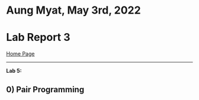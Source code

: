 # Aung Myat, May 3rd, 2022
# Lab Report 3
[Home Page](https://ruff1ezzz.github.io/cse15l-lab-reports/index.html)

***

**Lab 5:**

## 0) Pair Programming